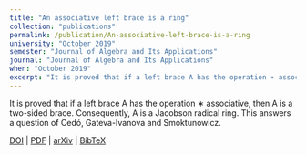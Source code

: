 ```yaml
---
title: "An associative left brace is a ring"
collection: "publications"
permalink: /publication/An-associative-left-brace-is-a-ring
university: "October 2019"
semester: "Journal of Algebra and Its Applications"
journal: "Journal of Algebra and Its Applications"
when: "October 2019"
excerpt: "It is proved that if a left brace A has the operation ∗ associative, then A is a two-sided brace. Consequently, A is a Jacobson radical ring. This answers a question of Cedó, Gateva-Ivanova and Smoktunowicz."
---
```



It is proved that if a left brace A has the operation ∗ associative, then A is a two-sided brace. Consequently, A is a Jacobson radical ring. This answers a question of Cedó, Gateva-Ivanova and Smoktunowicz.


   
   [DOI](https://www.worldscientific.com/doi/10.1142/S0219498820501790)
\| [PDF](https://arxiv.org/pdf/1811.04894.pdf)
\| [arXiv](https://arxiv.org/abs/1811.04894)
\| [BibTeX](https://scholar.googleusercontent.com/scholar.bib?q=info:nfiQ1-c08AMJ:scholar.google.com/&output=citation&scisdr=CgUveUDlENeYw_8dmiA:AAGBfm0AAAAAXhQYgiB9KjdXzQFeYP3-4grzyBwTZrXI&scisig=AAGBfm0AAAAAXhQYglLiknl0LW1GoeKPnx68TRbpcs_a&scisf=4&ct=citation&cd=-1&hl=en)
